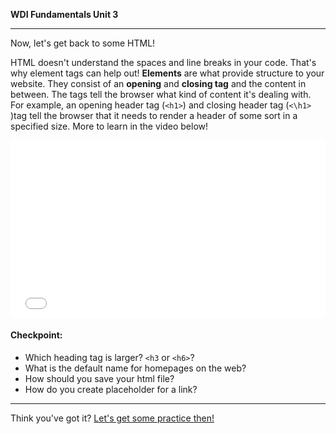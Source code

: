 **WDI Fundamentals Unit 3**

---

Now, let's get back to some HTML!

HTML doesn't understand the spaces and line breaks in your code. That's why element tags can help out! **Elements** are what provide structure to your website. They consist of an **opening** and **closing tag** and the content in between. The tags tell the browser what kind of content it's dealing with. For example, an opening header tag (`<h1>`) and closing header tag (`<\h1>` )tag tell the browser that it needs to render a header of some sort in a specified size. More to learn in the video below!

<div class="wistia_responsive_padding" style="padding:56.25% 0 0 0;position:relative;"><div class="wistia_responsive_wrapper" style="height:100%;left:0;position:absolute;top:0;width:100%;"><iframe src="//fast.wistia.net/embed/iframe/sz0luvgytl?seo=false&videoFoam=true" allowtransparency="true" frameborder="0" scrolling="no" class="wistia_embed" name="wistia_embed" allowfullscreen mozallowfullscreen webkitallowfullscreen oallowfullscreen msallowfullscreen width="100%" height="100%"></iframe></div></div>
<script src="//fast.wistia.net/assets/external/E-v1.js" async></script>

#### Checkpoint:

* Which heading tag is larger? `<h3` or `<h6>`?
* What is the default name for homepages on the web?
* How should you save your html file?
* How do you create placeholder for a link?

---

Think you've got it? [Let's get some practice then!](05_lesson.md)
